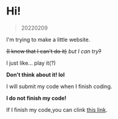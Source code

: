 # Hi!

> 20220209

I'm trying to make a little website.

~~(I knew that I can't do it)~~
*but I can try*~~?~~

I just like... play it(?)

**Don't think about it! lol**

I will submit my code when I finish coding.

**I do not finish my code!**

If I finish my code,you can clink [this link](http://kinki-chou.github.io/index.html).
